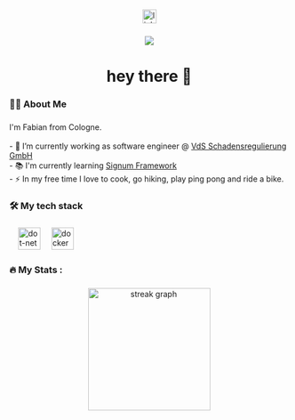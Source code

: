<!-- <div align="center">
  <img height="150" src="https://camo.githubusercontent.com/62da68eb62b1e5f175f7d1f0191dd89a653d7908feb22d37d4a0ab07365d6791/68747470733a2f2f6d656469612e67697068792e636f6d2f6d656469612f4d3967624264396e6244724f5475314d71782f67697068792e676966"  />
</div> -->

###

<div align="center">
  <a href="https://www.linkedin.com/in/fabian-seiffert-1595ba167/"><img src="https://img.shields.io/static/v1?message=LinkedIn&logo=linkedin&label=&color=0077B5&logoColor=white&labelColor=&style=for-the-badge" height="25" alt="linkedin logo"  /></a>
</div>

###

<div align="center">
  <img src="https://visitor-badge.laobi.icu/badge?page_id=GOSCHEN.GOSCHEN"  />
</div>

###

<h1 align="center">hey there 👋</h1>

###

<h3 align="left">👩‍💻  About Me</h3>

###

<p align="left">I'm Fabian from Cologne.<br><br>- 🔭 I’m currently working as software engineer @ <a href="https://vds.de/">VdS Schadensregulierung GmbH</a><br>- 📚 I'm currently learning <a href="https://www.signumsoftware.com/en">Signum Framework</a><br>- ⚡ In my free time I love to cook, go hiking, play ping pong and ride a bike.</p>

###

<h3 align="left">🛠 My tech stack</h3>

###

<div align="left">
  <img width="12" />
  <img src="https://cdn.jsdelivr.net/gh/devicons/devicon/icons/dot-net/dot-net-plain-wordmark.svg" height="40" alt="dot-net logo"  />
  <img width="12" />
  <img src="https://cdn.jsdelivr.net/gh/devicons/devicon/icons/docker/docker-plain-wordmark.svg" height="40" alt="docker logo"  />
</div>

###

<h3 align="left">🔥   My Stats :</h3>

###

<div align="center">
  <img src="https://streak-stats.demolab.com?user=goschen&locale=en&mode=daily&theme=dark&hide_border=false&border_radius=5&order=3" height="220" alt="streak graph"  />
</div>

###
